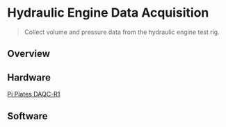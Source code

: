 # Hydraulic Engine Data Acquisition #
> Collect volume and pressure data from the hydraulic engine test rig.

## Overview ##

## Hardware ##

[Pi Plates DAQC-R1](pi-plates.com/daqcr1/)

## Software ##


